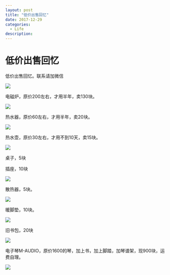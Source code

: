 ```yaml
---
layout: post
title: "低价出售回忆"
date: 2017-12-29
categories:
  - Life
description: 
---
```




# 低价出售回忆

低价出售回忆。联系请加微信


<img src="/images/posts/sale/1.png">

电磁炉，原价200左右，才用半年，卖130块。

<img src="/images/posts/sale/2.jpg">


热水器，原价60左右，才用半年，卖20块。

<img src="/images/posts/sale/3.jpg">

热水壶，原价30左右，才用不到10天，卖15块。

<img src="/images/posts/sale/4.jpg">

桌子，5块

插座，10块

<img src="/images/posts/sale/5.jpg">

散热器，5块。

<img src="/images/posts/sale/6.jpg">

暖脚垫，10块。

<img src="/images/posts/sale/7.jpg">



旧书包，20块

<img src="/images/posts/sale/8.jpg">



电子琴M-AUDIO，原价1600的琴，加上书，加上脚踏，加琴谱架，现900块，运费自理。

<img src="/images/posts/sale/9.jpg">

